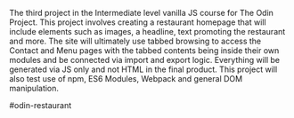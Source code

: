 The third project in the Intermediate level vanilla JS course for The Odin Project. This project involves creating a restaurant 
homepage that will include elements such as images, a headline, text promoting the restaurant and more. The site will ultimately use 
tabbed browsing to access the Contact and Menu pages with the tabbed contents being inside their own modules and be connected via 
import and export logic. Everything will be generated via JS only and not HTML in the final product. This project will also test use of 
npm, ES6 Modules,  Webpack and general DOM manipulation.

#odin-restaurant
